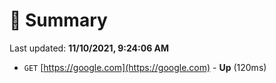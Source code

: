 # 📖 Summary
Last updated: **11/10/2021, 9:24:06 AM**

- `GET` [https://google.com](https://google.com) - **Up** (120ms)
